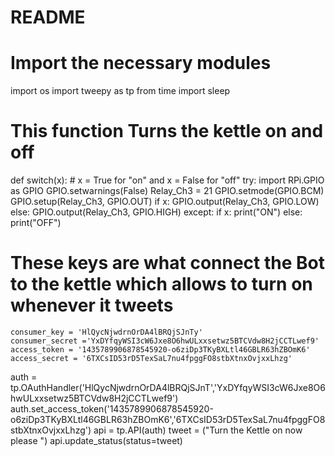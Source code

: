 # README
# Import the necessary modules
import os
import tweepy as tp
from time import sleep

# This function Turns the kettle on and off
def switch(x):
    # x = True for "on" and x = False for "off"
    try:
        import RPi.GPIO as GPIO
        GPIO.setwarnings(False)
        Relay_Ch3 = 21
        GPIO.setmode(GPIO.BCM)
        GPIO.setup(Relay_Ch3, GPIO.OUT)
        if x:
            GPIO.output(Relay_Ch3, GPIO.LOW)
        else:
            GPIO.output(Relay_Ch3, GPIO.HIGH)
    except:
        if x:
            print("ON")
        else:
            print("OFF")

# These keys are what connect the Bot to the kettle which allows to turn on whenever it tweets
    consumer_key = 'HlQycNjwdrnOrDA4lBRQjSJnTy'
    consumer_secret ='YxDYfqyWSI3cW6Jxe8O6hwULxxsetwz5BTCVdw8H2jCCTLwef9'
    access_token = '1435789906878545920-o6ziDp3TKyBXLtl46GBLR63hZBOmK6'
    access_secret = '6TXCsID53rD5TexSaL7nu4fpggFO8stbXtnxOvjxxLhzg'
auth = tp.OAuthHandler('HlQycNjwdrnOrDA4lBRQjSJnT','YxDYfqyWSI3cW6Jxe8O6hwULxxsetwz5BTCVdw8H2jCCTLwef9')
auth.set_access_token('1435789906878545920-o6ziDp3TKyBXLtl46GBLR63hZBOmK6','6TXCsID53rD5TexSaL7nu4fpggFO8stbXtnxOvjxxLhzg')
api = tp.API(auth)
tweet = ("Turn the Kettle on now please ")
api.update_status(status=tweet)
